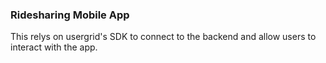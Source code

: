### Ridesharing Mobile App

This relys on usergrid's SDK to connect to the backend and allow users to interact with the app.
